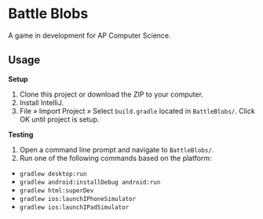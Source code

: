 # Battle Blobs

A game in development for AP Computer Science.

## Usage

**Setup**

1. Clone this project or download the ZIP to your computer.
2. Install IntelliJ.
3. File » Import Project » Select `build.gradle` located in `BattleBlobs/`. Click OK until project is setup.

**Testing**

1. Open a command line prompt and navigate to `BattleBlobs/`.
2. Run one of the following commands based on the platform:
  * `gradlew desktop:run`
  * `gradlew android:installDebug android:run`
  * `gradlew html:superDev`
  * `gradlew ios:launchIPhoneSimulator`
  * `gradlew ios:launchIPadSimulator`
